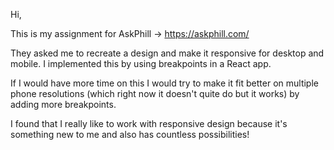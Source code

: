 Hi, 

This is my assignment for AskPhill -> https://askphill.com/

They asked me to recreate a design and make it responsive for desktop and mobile. 
I implemented this by using breakpoints in a React app. 

If I would have more time on this I would try to make it fit better on multiple phone resolutions (which right now it doesn't quite do but it works) by adding more breakpoints. 

I found that I really like to work with responsive design because it's something new to me and also has countless possibilities! 